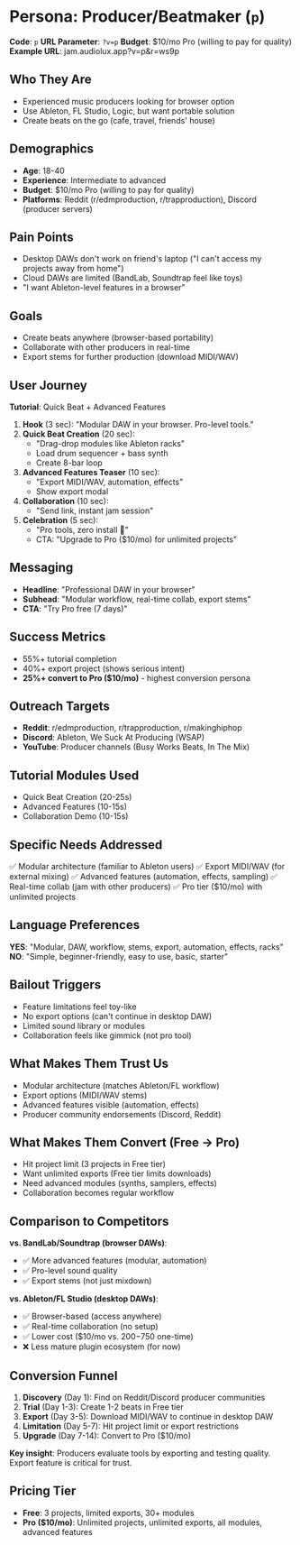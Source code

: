 # Persona: Producer/Beatmaker (`p`)

**Code**: `p`
**URL Parameter**: `?v=p`
**Budget**: $10/mo Pro (willing to pay for quality)
**Example URL**: jam.audiolux.app?v=p&r=ws9p

## Who They Are

- Experienced music producers looking for browser option
- Use Ableton, FL Studio, Logic, but want portable solution
- Create beats on the go (cafe, travel, friends' house)

## Demographics

- **Age**: 18-40
- **Experience**: Intermediate to advanced
- **Budget**: $10/mo Pro (willing to pay for quality)
- **Platforms**: Reddit (r/edmproduction, r/trapproduction), Discord (producer servers)

## Pain Points

- Desktop DAWs don't work on friend's laptop ("I can't access my projects away from home")
- Cloud DAWs are limited (BandLab, Soundtrap feel like toys)
- "I want Ableton-level features in a browser"

## Goals

- Create beats anywhere (browser-based portability)
- Collaborate with other producers in real-time
- Export stems for further production (download MIDI/WAV)

## User Journey

**Tutorial**: Quick Beat + Advanced Features

1. **Hook** (3 sec): "Modular DAW in your browser. Pro-level tools."
2. **Quick Beat Creation** (20 sec):
   - "Drag-drop modules like Ableton racks"
   - Load drum sequencer + bass synth
   - Create 8-bar loop
3. **Advanced Features Teaser** (10 sec):
   - "Export MIDI/WAV, automation, effects"
   - Show export modal
4. **Collaboration** (10 sec):
   - "Send link, instant jam session"
5. **Celebration** (5 sec):
   - "Pro tools, zero install 🎹"
   - CTA: "Upgrade to Pro ($10/mo) for unlimited projects"

## Messaging

- **Headline**: "Professional DAW in your browser"
- **Subhead**: "Modular workflow, real-time collab, export stems"
- **CTA**: "Try Pro free (7 days)"

## Success Metrics

- 55%+ tutorial completion
- 40%+ export project (shows serious intent)
- **25%+ convert to Pro ($10/mo)** - highest conversion persona

## Outreach Targets

- **Reddit**: r/edmproduction, r/trapproduction, r/makinghiphop
- **Discord**: Ableton, We Suck At Producing (WSAP)
- **YouTube**: Producer channels (Busy Works Beats, In The Mix)

## Tutorial Modules Used

- Quick Beat Creation (20-25s)
- Advanced Features (10-15s)
- Collaboration Demo (10-15s)

## Specific Needs Addressed

✅ Modular architecture (familiar to Ableton users)
✅ Export MIDI/WAV (for external mixing)
✅ Advanced features (automation, effects, sampling)
✅ Real-time collab (jam with other producers)
✅ Pro tier ($10/mo) with unlimited projects

## Language Preferences

**YES**: "Modular, DAW, workflow, stems, export, automation, effects, racks"
**NO**: "Simple, beginner-friendly, easy to use, basic, starter"

## Bailout Triggers

- Feature limitations feel toy-like
- No export options (can't continue in desktop DAW)
- Limited sound library or modules
- Collaboration feels like gimmick (not pro tool)

## What Makes Them Trust Us

- Modular architecture (matches Ableton/FL workflow)
- Export options (MIDI/WAV stems)
- Advanced features visible (automation, effects)
- Producer community endorsements (Discord, Reddit)

## What Makes Them Convert (Free → Pro)

- Hit project limit (3 projects in Free tier)
- Want unlimited exports (Free tier limits downloads)
- Need advanced modules (synths, samplers, effects)
- Collaboration becomes regular workflow

## Comparison to Competitors

**vs. BandLab/Soundtrap (browser DAWs)**:
- ✅ More advanced features (modular, automation)
- ✅ Pro-level sound quality
- ✅ Export stems (not just mixdown)

**vs. Ableton/FL Studio (desktop DAWs)**:
- ✅ Browser-based (access anywhere)
- ✅ Real-time collaboration (no setup)
- ✅ Lower cost ($10/mo vs. $200-$750 one-time)
- ❌ Less mature plugin ecosystem (for now)

## Conversion Funnel

1. **Discovery** (Day 1): Find on Reddit/Discord producer communities
2. **Trial** (Day 1-3): Create 1-2 beats in Free tier
3. **Export** (Day 3-5): Download MIDI/WAV to continue in desktop DAW
4. **Limitation** (Day 5-7): Hit project limit or export restrictions
5. **Upgrade** (Day 7-14): Convert to Pro ($10/mo)

**Key insight**: Producers evaluate tools by exporting and testing quality. Export feature is critical for trust.

## Pricing Tier

- **Free**: 3 projects, limited exports, 30+ modules
- **Pro ($10/mo)**: Unlimited projects, unlimited exports, all modules, advanced features
